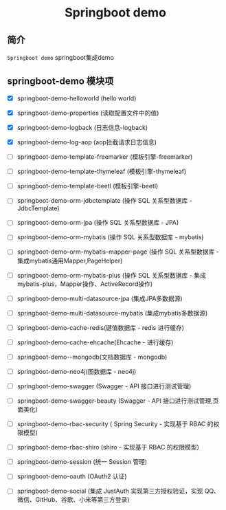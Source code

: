 <h1 align="center">Springboot demo</h1>

## 简介

`Springboot demo` springboot集成demo

## springboot-demo 模块项 

- [X] springboot-demo-helloworld (hello world)
- [X] springboot-demo-properties (读取配置文件中的值)
- [X] springboot-demo-logback (日志信息-logback)
- [X] springboot-demo-log-aop (aop拦截请求日志信息)
- [ ] springboot-demo-template-freemarker (模板引擎-freemarker)
- [ ] springboot-demo-template-thymeleaf (模板引擎-thymeleaf)
- [ ] springboot-demo-template-beetl (模板引擎-beetl)
- [ ] springboot-demo-orm-jdbctemplate (操作 SQL 关系型数据库 - JdbcTemplate)
- [ ] springboot-demo-orm-jpa (操作 SQL 关系型数据库 - JPA)
- [ ] springboot-demo-orm-mybatis (操作 SQL 关系型数据库 - mybatis)
- [ ] springboot-demo-orm-mybatis-mapper-page (操作 SQL 关系型数据库 - 集成mybatis通用Mapper,PageHelper)
- [ ] springboot-demo-orm-mybatis-plus (操作 SQL 关系型数据库 - 集成mybatis-plus，Mapper操作、ActiveRecord操作)
- [ ] springboot-demo-multi-datasource-jpa (集成JPA多数据源)
- [ ] springboot-demo-multi-datasource-mybatis (集成mybatis多数据源)
- [ ] springboot-demo-cache-redis(键值数据库 - redis 进行缓存)
- [ ] springboot-demo-cache-ehcache(Ehcache - 进行缓存)
- [ ] springboot-demo--mongodb(文档数据库 - mongodb)
- [ ] springboot-demo-neo4j(图数据库 - neo4j)
- [ ] springboot-demo-swagger (Swagger - API 接口进行测试管理)
- [ ] springboot-demo-swagger-beauty (Swagger - API 接口进行测试管理,页面美化)
- [ ] springboot-demo-rbac-security ( Spring Security - 实现基于 RBAC 的权限模型)
- [ ] springboot-demo-rbac-shiro (shiro - 实现基于 RBAC 的权限模型)
- [ ] springboot-demo-session (统一 Session 管理)
- [ ] springboot-demo-oauth (OAuth2 认证)
- [ ] springboot-demo-social (集成 JustAuth 实现第三方授权验证，实现 QQ、微信、GitHub、谷歌、小米等第三方登录)





